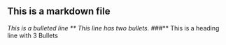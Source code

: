 ## This is a markdown file
*This is a bulleted line
** This line has two bullets.
###*** This is a heading line with 3 Bullets